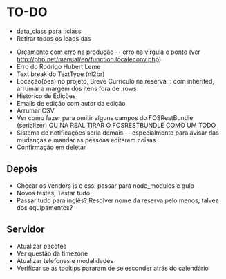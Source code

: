 # TO-DO

- data_class para ::class
- Retirar todos os leads das <dl>
- Orçamento com erro na produção -- erro na vírgula e ponto (ver http://php.net/manual/en/function.localeconv.php)
- Erro do Rodrigo Hubert Leme
- Text break do TextType (nl2br)
- Locação(ões) no projeto, Breve Currículo na reserva :: com inherited, arrumar a margem dos itens fora de .rows
- Histórico de Edições
- Emails de edição com autor da edição
- Arrumar CSV
- Ver como fazer para omitir alguns campos do FOSRestBundle (serializer) OU NA REAL TIRAR O FOSRESTBUNDLE COMO UM TODO
- Sistema de notificações seria demais -- especialmente para avisar das mudanças e mandar as pessoas editarem coisas
- Confirmação em deletar

## Depois

- Checar os vendors js e css: passar para node_modules e gulp
- Novos testes, Testar tudo
- Passar tudo para inglês? Resolver nome da reserva pelo menos, talvez dos equipamentos?

## Servidor

- Atualizar pacotes
- Ver questão da timezone
- Atualizar telefones e modalidades
- Verificar se as tooltips pararam de se esconder atrás do calendário
